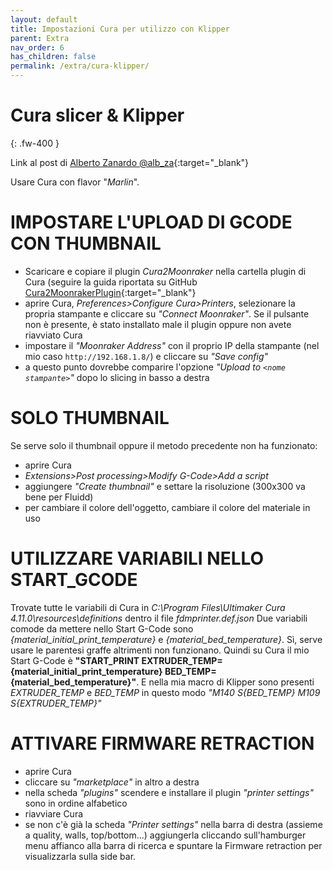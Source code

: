 ```yaml
---
layout: default
title: Impostazioni Cura per utilizzo con Klipper
parent: Extra
nav_order: 6
has_children: false
permalink: /extra/cura-klipper/
---
```


# Cura slicer & Klipper
{: .fw-400 }

Link al post di [Alberto Zanardo @alb_za](https://t.me/Klipper3DITA/72760 "Utilizzo Cura & Klipper"){:target="_blank"}

Usare Cura con flavor "*Marlin*".

# IMPOSTARE L'UPLOAD DI GCODE CON THUMBNAIL
* Scaricare e copiare il plugin *Cura2Moonraker* nella cartella plugin di Cura (seguire la guida riportata su GitHub [Cura2MoonrakerPlugin](https://github.com/emtrax-ltd/Cura2MoonrakerPlugin "Cura2MoonrakerPlugin"){:target="_blank"}
* aprire Cura, *Preferences>Configure Cura>Printers*, selezionare la propria stampante e cliccare su *"Connect Moonraker"*. Se il pulsante non è presente, è stato installato male il plugin oppure non avete riavviato Cura
* impostare il *"Moonraker Address"* con il proprio IP della stampante (nel mio caso `http://192.168.1.8/`) e cliccare su *"Save config"*
* a questo punto dovrebbe comparire l'opzione *"Upload to `<nome stampante>`"* dopo lo slicing in basso a destra

# SOLO THUMBNAIL
Se serve solo il thumbnail oppure il metodo precedente non ha funzionato:
* aprire Cura
* *Extensions>Post processing>Modify G-Code>Add a script*
* aggiungere *"Create thumbnail"* e settare la risoluzione (300x300 va bene per Fluidd)
* per cambiare il colore dell'oggetto, cambiare il colore del materiale in uso

# UTILIZZARE VARIABILI NELLO START_GCODE
Trovate tutte le variabili di Cura in *C:\Program Files\Ultimaker Cura 4.11.0\resources\definitions* dentro il file *fdmprinter.def.json*
Due variabili comode da mettere nello Start G-Code sono *{material_initial_print_temperature}* e *{material_bed_temperature}*. Sì, serve usare le parentesi graffe altrimenti non funzionano.
Quindi su Cura il mio Start G-Code è **"START_PRINT EXTRUDER_TEMP={material_initial_print_temperature} BED_TEMP={material_bed_temperature}"**.
E nella mia macro di Klipper sono presenti *EXTRUDER_TEMP* e *BED_TEMP* in questo modo *"M140 S{BED_TEMP} M109 S{EXTRUDER_TEMP}"*

# ATTIVARE FIRMWARE RETRACTION
* aprire Cura
* cliccare su *"marketplace"* in altro a destra
* nella scheda *"plugins"* scendere e installare il plugin *"printer settings"* sono in ordine alfabetico
* riavviare Cura
* se non c'è già la scheda *"Printer settings"* nella barra di destra (assieme a quality, walls, top/bottom...) aggiungerla cliccando sull'hamburger menu affianco alla barra di ricerca e spuntare la Firmware retraction per visualizzarla sulla side bar.
